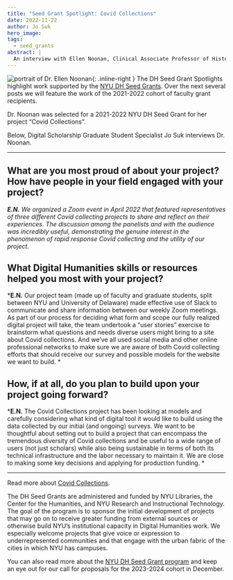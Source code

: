 ```yaml
---
title: "Seed Grant Spotlight: Covid Collections"
date: 2022-11-22
author: Jo Suk
hero_image: 
tags:
  - seed_grants
abstract: |
  An interview with Ellen Noonan, Clinical Associate Professor of History and Director, Archives and Public History program
---  
```

![portrait of Dr. Ellen Noonan](/media/people/noonan.jpg){: .inline-right } The DH Seed Grant Spotlights highlight work supported by the [NYU DH Seed Grants](/funding/seed-grants). Over the next several posts we will feature the work of the 2021-2022 cohort of faculty grant recipients.

Dr. Noonan was selected for a 2021-2022 NYU DH Seed Grant for her project “Covid Collections”. 

Below, Digital Scholarship Graduate Student Specialist Jo Suk interviews Dr. Noonan.

<hr/>

## What are you most proud of about your project? How have people in your field engaged with your project?

*__E.N.__ We organized a Zoom event in April 2022 that featured representatives of three different Covid collecting projects to share and reflect on their experiences. The discussion among the panelists and with the audience was incredibly useful, demonstrating the genuine interest in the phenomenon of rapid response Covid collecting and the utility of our project.*

## What Digital Humanities skills or resources helped you most with your project?

*__E.N.__  Our project team (made up of faculty and graduate students, split between NYU and University of Delaware) made effective use of Slack to communicate and share information between our weekly Zoom meetings. As part of our process for deciding what form and scope our fully realized digital project will take, the team undertook a “user stories” exercise to brainstorm what questions and needs diverse users might bring to a site about Covid collections. And we’ve all used social media and other online professional networks to make sure we are aware of both Covid collecting efforts that should receive our survey and possible models for the website we want to build. *

## How, if at all, do you plan to build upon your project going forward?

*__E.N.__  The Covid Collections project has been looking at models and carefully considering what kind of digital tool it would like to build using the data collected by our initial (and ongoing) surveys. We want to be thoughtful about setting out to build a project that can encompass the tremendous diversity of Covid collections and be useful to a wide range of users (not just scholars) while also being sustainable in terms of both its technical infrastructure and the labor necessary to maintain it. We are close to making some key decisions and applying for production funding. *

<hr>

Read more about [Covid Collections](https://digitalhumanities.nyu.edu/projects/covid-collections/).

The DH Seed Grants are administered and funded by NYU Libraries, the Center for the Humanities, and NYU Research and Instructional Technology. The goal of the program is to sponsor the initial development of projects that may go on to receive greater funding from external sources or otherwise build NYU’s institutional capacity in Digital Humanities work. We especially welcome projects that give voice or expression to underrepresented communities and that engage with the urban fabric of the cities in which NYU has campuses.

You can also read more about the [NYU DH Seed Grant program](/funding/seed-grants) and keep an eye out for our call for proposals for the 2023-2024 cohort in December.
